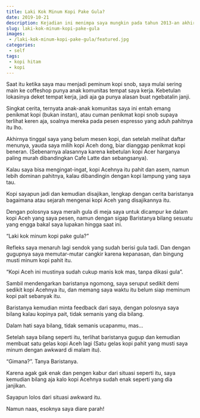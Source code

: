 ```yaml
---
title: Laki Kok Minum Kopi Pake Gula?
date: 2019-10-21
description: Kejadian ini menimpa saya mungkin pada tahun 2013-an akhir, saya lupa tepatnya.
slug: laki-kok-minum-kopi-pake-gula
images: 
 - /laki-kok-minum-kopi-pake-gula/featured.jpg
categories:
 - self
tags:
 - kopi hitam
 - kopi
---
```


Saat itu ketika saya mau menjadi peminum kopi snob, saya mulai sering main ke coffeshop punya anak komunitas tempat saya kerja. Kebetulan lokasinya deket tempat kerja, jadi aja ga punya alasan buat ngebatalin janji.

Singkat cerita, ternyata anak-anak komunitas saya ini entah emang penikmat kopi (bukan instan), atau cuman penikmat kopi snob supaya terlihat keren aja, soalnya mereka pada pesen espresso yang aduh pahitnya itu lho.

<!--more-->

Akhirnya tinggal saya yang belum mesen kopi, dan setelah melihat daftar menunya, yauda saya milih kopi Aceh dong, biar dianggap penikmat kopi beneran. (Sebenarnya alasannya karena kebetulan kopi Acer harganya paling murah dibandingkan Cafe Latte dan sebangsanya).

Kalau saya bisa mengingat-ingat, kopi Acehnya itu pahit dan asem, namun lebih dominan pahitnya, kalau dibandingin dengan kopi lampung yang saya tau.

Kopi sayapun jadi dan kemudian disajikan, lengkap dengan cerita baristanya bagaimana atau sejarah mengenai kopi Aceh yang disajikannya itu.

Dengan polosnya saya meraih gula di meja saya untuk dicampur ke dalam kopi Aceh yang saya pesen, namun dengan sigap Baristanya bilang sesuatu yang engga bakal saya lupakan hingga saat ini.

“Laki kok minum kopi pake gula?”

Refleks saya menaruh lagi sendok yang sudah berisi gula tadi. Dan dengan gugupnya saya memutar-mutar cangkir karena kepanasan, dan bingung musti minum kopi pahit itu.  

“Kopi Aceh ini mustinya sudah cukup manis kok mas, tanpa dikasi gula”.

Sambil mendengarkan baristanya ngomong, saya seruput sedikit demi sedikit kopi Acehnya itu, dan memang saya waktu itu belum siap meminum kopi pait sebanyak itu.

Baristanya kemudian minta feedback dari saya, dengan polosnya saya bilang kalau kopinya pait, tidak semanis yang dia bilang.

Dalam hati saya bilang, tidak semanis ucapanmu, mas…

Setelah saya bilang seperti itu, terlihat baristanya gugup dan kemudian membuat satu gelas kopi Aceh lagi (Satu gelas kopi pahit yang musti saya minum dengan awkward di malam itu).

“Gimana?”. Tanya Baristanya.

Karena agak gak enak dan pengen kabur dari situasi seperti itu, saya kemudian bilang aja kalo kopi Acehnya sudah enak seperti yang dia janjikan.

Sayapun lolos dari situasi awkward itu.

Namun naas, esoknya saya diare parah!
